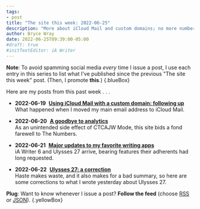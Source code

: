 ```yaml
---
tags:
- post
title: "The site this week: 2022-06-25"
description: "More about iCloud Mail and custom domains; no more numbers; updated writing apps."
author: Bryce Wray
date: 2022-06-25T09:39:00-05:00
#draft: true
#initTextEditor: iA Writer
---
```


**Note**: To avoid spamming social media *every* time I issue a post, I use each entry in this series to list what I've published since the previous "The site this week" post. (Then, I promote **this**.)
{.blueBox}

Here are my posts from this past week . . .

- <strong class="pokey">2022-06-19</strong>&nbsp;&nbsp;[**Using iCloud Mail with a custom domain: following up**](/posts/2022/06/using-icloud-mail-custom-domain-following-up/)\
What happened when I moved my main email address to iCloud Mail.

- <strong class="pokey">2022-06-20</strong>&nbsp;&nbsp;[**A goodbye to analytics**](/posts/2022/06/goodbye-analytics/)\
As an unintended side effect of CTCAJW Mode, this site bids a fond farewell to The Numbers.

- <strong class="pokey">2022-06-21</strong>&nbsp;&nbsp;[**Major updates to my favorite writing apps**](/posts/2022/06/major-updates-my-favorite-writing-apps/)\
iA Writer 6 and Ulysses 27 arrive, bearing features their adherents had long requested.

- <strong class="pokey">2022-06-22</strong>&nbsp;&nbsp;[**Ulysses 27: a correction**](/posts/2022/06/ulysses-27-correction/)\
Haste makes waste, and it also makes for a bad summary, so here are some corrections to what I wrote yesterday about Ulysses 27.

**Plug**: Want to know whenever I issue a post? **Follow the feed** (choose [RSS](/index.xml) or [JSON](/index.json)).
{.yellowBox}
